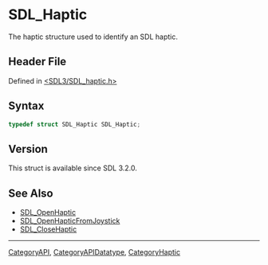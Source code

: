 # SDL_Haptic

The haptic structure used to identify an SDL haptic.

## Header File

Defined in [<SDL3/SDL_haptic.h>](https://github.com/libsdl-org/SDL/blob/main/include/SDL3/SDL_haptic.h)

## Syntax

```c
typedef struct SDL_Haptic SDL_Haptic;
```

## Version

This struct is available since SDL 3.2.0.

## See Also

- [SDL_OpenHaptic](SDL_OpenHaptic)
- [SDL_OpenHapticFromJoystick](SDL_OpenHapticFromJoystick)
- [SDL_CloseHaptic](SDL_CloseHaptic)






----
[CategoryAPI](CategoryAPI), [CategoryAPIDatatype](CategoryAPIDatatype), [CategoryHaptic](CategoryHaptic)

